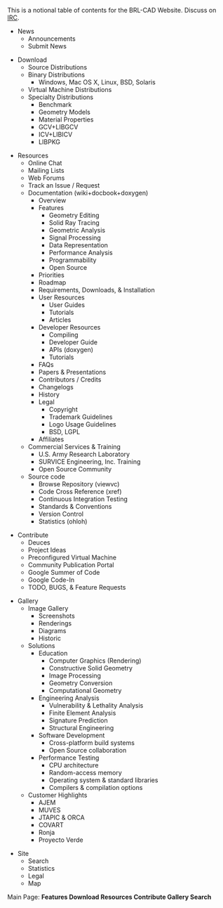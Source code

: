This is a notional table of contents for the BRL-CAD Website. Discuss on
[IRC](IRC.md).

-   News
    -   Announcements
    -   Submit News

<!-- -->

-   Download
    -   Source Distributions
    -   Binary Distributions
        -   Windows, Mac OS X, Linux, BSD, Solaris
    -   Virtual Machine Distributions
    -   Specialty Distributions
        -   Benchmark
        -   Geometry Models
        -   Material Properties
        -   GCV+LIBGCV
        -   ICV+LIBICV
        -   LIBPKG

<!-- -->

-   Resources
    -   Online Chat
    -   Mailing Lists
    -   Web Forums
    -   Track an Issue / Request
    -   Documentation (wiki+docbook+doxygen)
        -   Overview
        -   Features
            -   Geometry Editing
            -   Solid Ray Tracing
            -   Geometric Analysis
            -   Signal Processing
            -   Data Representation
            -   Performance Analysis
            -   Programmability
            -   Open Source
        -   Priorities
        -   Roadmap
        -   Requirements, Downloads, & Installation
        -   User Resources
            -   User Guides
            -   Tutorials
            -   Articles
        -   Developer Resources
            -   Compiling
            -   Developer Guide
            -   APIs (doxygen)
            -   Tutorials
        -   FAQs
        -   Papers & Presentations
        -   Contributors / Credits
        -   Changelogs
        -   History
        -   Legal
            -   Copyright
            -   Trademark Guidelines
            -   Logo Usage Guidelines
            -   BSD, LGPL
        -   Affiliates
    -   Commercial Services & Training
        -   U.S. Army Research Laboratory
        -   SURVICE Engineering, Inc. Training
        -   Open Source Community
    -   Source code
        -   Browse Repository (viewvc)
        -   Code Cross Reference (xref)
        -   Continuous Integration Testing
        -   Standards & Conventions
        -   Version Control
        -   Statistics (ohloh)

<!-- -->

-   Contribute
    -   Deuces
    -   Project Ideas
    -   Preconfigured Virtual Machine
    -   Community Publication Portal
    -   Google Summer of Code
    -   Google Code-In
    -   TODO, BUGS, & Feature Requests

<!-- -->

-   Gallery
    -   Image Gallery
        -   Screenshots
        -   Renderings
        -   Diagrams
        -   Historic
    -   Solutions
        -   Education
            -   Computer Graphics (Rendering)
            -   Constructive Solid Geometry
            -   Image Processing
            -   Geometry Conversion
            -   Computational Geometry
        -   Engineering Analysis
            -   Vulnerability & Lethality Analysis
            -   Finite Element Analysis
            -   Signature Prediction
            -   Structural Engineering
        -   Software Development
            -   Cross-platform build systems
            -   Open Source collaboration
        -   Performance Testing
            -   CPU architecture
            -   Random-access memory
            -   Operating system & standard libraries
            -   Compilers & compilation options
    -   Customer Highlights
        -   AJEM
        -   MUVES
        -   JTAPIC & ORCA
        -   COVART
        -   Ronja
        -   Proyecto Verde

<!-- -->

-   Site
    -   Search
    -   Statistics
    -   Legal
    -   Map

Main Page: **Features Download Resources Contribute Gallery Search**
